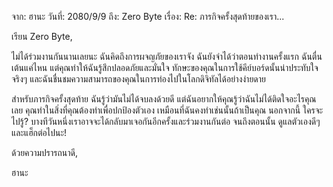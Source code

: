 จาก: ฮานะ
วันที่: 2080/9/9
ถึง: Zero Byte
เรื่อง: Re: ภารกิจครั้งสุดท้ายของเรา...

เรียน Zero Byte,

ไม่ได้ร่วมงานกันนานเลยนะ ฉันคิดถึงการผจญภัยของเราจัง ฉันยังจำได้ว่าตอนทำงานครั้งแรก ฉันตื่นเต้นแค่ไหน แต่คุณทำให้ฉันรู้สึกปลอดภัยและมั่นใจ ทักษะของคุณในการใช้คีย์บอร์ดนั้นน่าประทับใจจริงๆ และฉันชื่นชมความสามารถของคุณในการท่องไปในโลกดิจิทัลได้อย่างง่ายดาย

สำหรับภารกิจครั้งสุดท้าย ฉันรู้ว่ามันไม่ได้จบลงด้วยดี แต่ฉันอยากให้คุณรู้ว่าฉันไม่ได้ติดใจอะไรคุณเลย คุณทำในสิ่งที่คุณต้องทำเพื่อปกป้องตัวเอง เหมือนที่ฉันคงทำเช่นนั้นถ้าเป็นคุณ นอกจากนี้ ใครจะไปรู้? บางทีวันหนึ่งเราอาจจะได้กลับมาเจอกันอีกครั้งและร่วมงานกันต่อ จนถึงตอนนั้น ดูแลตัวเองดีๆ และแฮ็กต่อไปนะ!

ด้วยความปรารถนาดี,

ฮานะ
